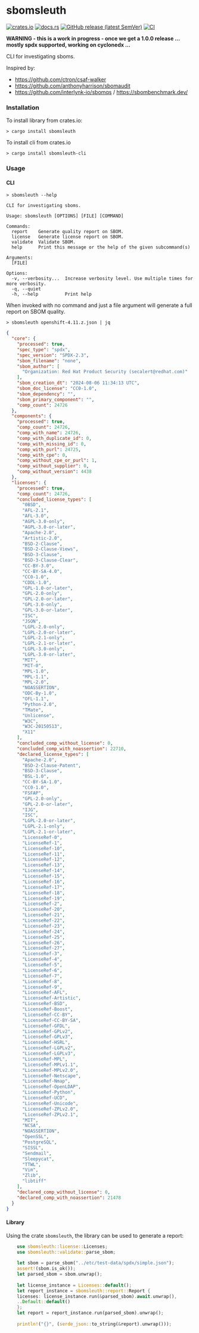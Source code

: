 # sbomsleuth

[![crates.io](https://img.shields.io/crates/v/sbomsleuth.svg)](https://crates.io/crates/sbomsleuth)
[![docs.rs](https://docs.rs/sbomsleuth/badge.svg)](https://docs.rs/sbomsleuth)
[![GitHub release (latest SemVer)](https://img.shields.io/github/v/tag/JimFuller-RedHat/sbomsleuth?sort=semver)](https://github.com/JimFuller-RedHat/sbomsleuth/releases)
[![CI](https://github.com/JimFuller-RedHat/sbomsleuth/workflows/CI/badge.svg)](https://github.com/JimFuller-RedHat/sbomsleuth/actions?query=workflow%3A%22CI%22)

**WARNING - this is a work in progress - once we get a 1.0.0 release ... mostly spdx supported, working on cyclonedx ...**

CLI for investigating sboms.

Inspired by:
* https://github.com/ctron/csaf-walker
* https://github.com/anthonyharrison/sbomaudit
* https://github.com/interlynk-io/sbomqs / https://sbombenchmark.dev/

### Installation

To install library from crates.io:
```shell
> cargo install sbomsleuth
```

To install cli from crates.io
```shell
> cargo install sbomsleuth-cli
```

### Usage

#### CLI
```shell
> sbomsleuth --help

CLI for investigating sboms.

Usage: sbomsleuth [OPTIONS] [FILE] [COMMAND]

Commands:
  report    Generate quality report on SBOM.
  license   Generate license report on SBOM.
  validate  Validate SBOM.
  help      Print this message or the help of the given subcommand(s)

Arguments:
  [FILE]  

Options:
  -v, --verbosity...  Increase verbosity level. Use multiple times for more verbosity.
  -q, --quiet         
  -h, --help          Print help

```

When invoked with no command and just a file argument will generate a full report on SBOM quality.
```shell
> sbomsleuth openshift-4.11.z.json | jq
```

```json
{
  "core": {
    "processed": true,
    "spec_type": "spdx",
    "spec_version": "SPDX-2.3",
    "sbom_filename": "none",
    "sbom_author": [
      "Organization: Red Hat Product Security (secalert@redhat.com)"
    ],
    "sbom_creation_dt": "2024-08-06 11:34:13 UTC",
    "sbom_doc_license": "CC0-1.0",
    "sbom_dependency": "",
    "sbom_primary_component": "",
    "comp_count": 24726
  },
  "components": {
    "processed": true,
    "comp_count": 24726,
    "comp_with_name": 24726,
    "comp_with_duplicate_id": 0,
    "comp_with_missing_id": 0,
    "comp_with_purl": 24725,
    "comp_with_cpe": 0,
    "comp_without_cpe_or_purl": 1,
    "comp_without_supplier": 0,
    "comp_without_version": 4438
  },
  "licenses": {
    "processed": true,
    "comp_count": 24726,
    "concluded_license_types": [
      "0BSD",
      "AFL-2.1",
      "AFL-3.0",
      "AGPL-3.0-only",
      "AGPL-3.0-or-later",
      "Apache-2.0",
      "Artistic-2.0",
      "BSD-2-Clause",
      "BSD-2-Clause-Views",
      "BSD-3-Clause",
      "BSD-3-Clause-Clear",
      "CC-BY-3.0",
      "CC-BY-SA-4.0",
      "CC0-1.0",
      "CDDL-1.0",
      "GPL-1.0-or-later",
      "GPL-2.0-only",
      "GPL-2.0-or-later",
      "GPL-3.0-only",
      "GPL-3.0-or-later",
      "ISC",
      "JSON",
      "LGPL-2.0-only",
      "LGPL-2.0-or-later",
      "LGPL-2.1-only",
      "LGPL-2.1-or-later",
      "LGPL-3.0-only",
      "LGPL-3.0-or-later",
      "MIT",
      "MIT-0",
      "MPL-1.0",
      "MPL-1.1",
      "MPL-2.0",
      "NOASSERTION",
      "ODC-By-1.0",
      "OFL-1.1",
      "Python-2.0",
      "TMate",
      "Unlicense",
      "W3C",
      "W3C-20150513",
      "X11"
    ],
    "concluded_comp_without_license": 0,
    "concluded_comp_with_noassertion": 22710,
    "declared_license_types": [
      "Apache-2.0",
      "BSD-2-Clause-Patent",
      "BSD-3-Clause",
      "BSL-1.0",
      "CC-BY-SA-1.0",
      "CC0-1.0",
      "FSFAP",
      "GPL-2.0-only",
      "GPL-2.0-or-later",
      "IJG",
      "ISC",
      "LGPL-2.0-or-later",
      "LGPL-2.1-only",
      "LGPL-2.1-or-later",
      "LicenseRef-0",
      "LicenseRef-1",
      "LicenseRef-10",
      "LicenseRef-11",
      "LicenseRef-12",
      "LicenseRef-13",
      "LicenseRef-14",
      "LicenseRef-15",
      "LicenseRef-16",
      "LicenseRef-17",
      "LicenseRef-18",
      "LicenseRef-19",
      "LicenseRef-2",
      "LicenseRef-20",
      "LicenseRef-21",
      "LicenseRef-22",
      "LicenseRef-23",
      "LicenseRef-24",
      "LicenseRef-25",
      "LicenseRef-26",
      "LicenseRef-27",
      "LicenseRef-3",
      "LicenseRef-4",
      "LicenseRef-5",
      "LicenseRef-6",
      "LicenseRef-7",
      "LicenseRef-8",
      "LicenseRef-9",
      "LicenseRef-AFL",
      "LicenseRef-Artistic",
      "LicenseRef-BSD",
      "LicenseRef-Boost",
      "LicenseRef-CC-BY",
      "LicenseRef-CC-BY-SA",
      "LicenseRef-GFDL",
      "LicenseRef-GPLv2",
      "LicenseRef-GPLv3",
      "LicenseRef-HSRL",
      "LicenseRef-LGPLv2",
      "LicenseRef-LGPLv3",
      "LicenseRef-MPL",
      "LicenseRef-MPLv1.1",
      "LicenseRef-MPLv2.0",
      "LicenseRef-Netscape",
      "LicenseRef-Nmap",
      "LicenseRef-OpenLDAP",
      "LicenseRef-Python",
      "LicenseRef-UCD",
      "LicenseRef-Unicode",
      "LicenseRef-ZPLv2.0",
      "LicenseRef-ZPLv2.1",
      "MIT",
      "NCSA",
      "NOASSERTION",
      "OpenSSL",
      "PostgreSQL",
      "SISSL",
      "Sendmail",
      "Sleepycat",
      "TTWL",
      "Vim",
      "Zlib",
      "libtiff"
    ],
    "declared_comp_without_license": 0,
    "declared_comp_with_noassertion": 21478
  }
}

```

#### Library

Using the crate `sbomsleuth`, the library can be used to generate a report:

```rust
    use sbomsleuth::license::Licenses;
    use sbomsleuth::validate::parse_sbom;
    
    let sbom = parse_sbom("../etc/test-data/spdx/simple.json");
    assert!(sbom.is_ok());
    let parsed_sbom = sbom.unwrap();
    
    let license_instance = Licenses::default();
    let report_instance = sbomsleuth::report::Report {
    licenses: license_instance.run(&parsed_sbom).await.unwrap(),
    ..Default::default()
    };
    let report = report_instance.run(parsed_sbom).unwrap();
    
    println!("{}", (serde_json::to_string(&report).unwrap()));

```
